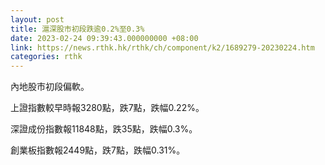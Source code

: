 ```yaml
---
layout: post
title: 滬深股市初段跌逾0.2%至0.3%
date: 2023-02-24 09:39:43.000000000 +08:00
link: https://news.rthk.hk/rthk/ch/component/k2/1689279-20230224.htm
categories: rthk
---
```


內地股市初段偏軟。

上證指數較早時報3280點，跌7點，跌幅0.22%。

深證成份指數報11848點，跌35點，跌幅0.3%。

創業板指數報2449點，跌7點，跌幅0.31%。
